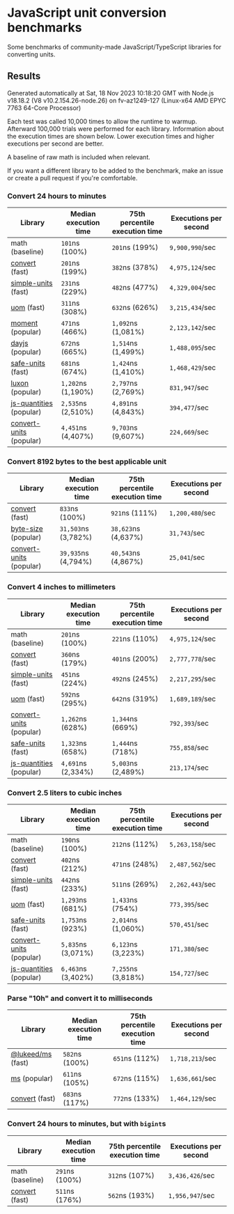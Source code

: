 # JavaScript unit conversion benchmarks

Some benchmarks of community-made JavaScript/TypeScript libraries for converting units.

## Results

<!-- beginblock(results) -->

Generated automatically at Sat, 18 Nov 2023 10:18:20 GMT with Node.js v18.18.2 (V8 v10.2.154.26-node.26) on fv-az1249-127 (Linux-x64 AMD EPYC 7763 64-Core Processor)

Each test was called 10,000 times to allow the runtime to warmup.
Afterward 100,000 trials were performed for each library.
Information about the execution times are shown below.
Lower execution times and higher executions per second are better.

A baseline of raw math is included when relevant.

If you want a different library to be added to the benchmark, make an issue or create a pull request if you're comfortable.

### Convert 24 hours to minutes

| Library                                                            | Median execution time | 75th percentile execution time | Executions per second |
| ------------------------------------------------------------------ | --------------------- | ------------------------------ | --------------------- |
| math (baseline)                                                    | `101`ns (100%)        | `201`ns (199%)                 | `9,900,990`/sec       |
| [convert](https://npmjs.com/package/convert) (fast)                | `201`ns (199%)        | `382`ns (378%)                 | `4,975,124`/sec       |
| [simple-units](https://npmjs.com/package/simple-units) (fast)      | `231`ns (229%)        | `482`ns (477%)                 | `4,329,004`/sec       |
| [uom](https://npmjs.com/package/uom) (fast)                        | `311`ns (308%)        | `632`ns (626%)                 | `3,215,434`/sec       |
| [moment](https://npmjs.com/package/moment) (popular)               | `471`ns (466%)        | `1,092`ns (1,081%)             | `2,123,142`/sec       |
| [dayjs](https://npmjs.com/package/dayjs) (popular)                 | `672`ns (665%)        | `1,514`ns (1,499%)             | `1,488,095`/sec       |
| [safe-units](https://npmjs.com/package/safe-units) (fast)          | `681`ns (674%)        | `1,424`ns (1,410%)             | `1,468,429`/sec       |
| [luxon](https://npmjs.com/package/luxon) (popular)                 | `1,202`ns (1,190%)    | `2,797`ns (2,769%)             | `831,947`/sec         |
| [js-quantities](https://npmjs.com/package/js-quantities) (popular) | `2,535`ns (2,510%)    | `4,891`ns (4,843%)             | `394,477`/sec         |
| [convert-units](https://npmjs.com/package/convert-units) (popular) | `4,451`ns (4,407%)    | `9,703`ns (9,607%)             | `224,669`/sec         |

### Convert 8192 bytes to the best applicable unit

| Library                                                            | Median execution time | 75th percentile execution time | Executions per second |
| ------------------------------------------------------------------ | --------------------- | ------------------------------ | --------------------- |
| [convert](https://npmjs.com/package/convert) (fast)                | `833`ns (100%)        | `921`ns (111%)                 | `1,200,480`/sec       |
| [byte-size](https://npmjs.com/package/byte-size) (popular)         | `31,503`ns (3,782%)   | `38,623`ns (4,637%)            | `31,743`/sec          |
| [convert-units](https://npmjs.com/package/convert-units) (popular) | `39,935`ns (4,794%)   | `40,543`ns (4,867%)            | `25,041`/sec          |

### Convert 4 inches to millimeters

| Library                                                            | Median execution time | 75th percentile execution time | Executions per second |
| ------------------------------------------------------------------ | --------------------- | ------------------------------ | --------------------- |
| math (baseline)                                                    | `201`ns (100%)        | `221`ns (110%)                 | `4,975,124`/sec       |
| [convert](https://npmjs.com/package/convert) (fast)                | `360`ns (179%)        | `401`ns (200%)                 | `2,777,778`/sec       |
| [simple-units](https://npmjs.com/package/simple-units) (fast)      | `451`ns (224%)        | `492`ns (245%)                 | `2,217,295`/sec       |
| [uom](https://npmjs.com/package/uom) (fast)                        | `592`ns (295%)        | `642`ns (319%)                 | `1,689,189`/sec       |
| [convert-units](https://npmjs.com/package/convert-units) (popular) | `1,262`ns (628%)      | `1,344`ns (669%)               | `792,393`/sec         |
| [safe-units](https://npmjs.com/package/safe-units) (fast)          | `1,323`ns (658%)      | `1,444`ns (718%)               | `755,858`/sec         |
| [js-quantities](https://npmjs.com/package/js-quantities) (popular) | `4,691`ns (2,334%)    | `5,003`ns (2,489%)             | `213,174`/sec         |

### Convert 2.5 liters to cubic inches

| Library                                                            | Median execution time | 75th percentile execution time | Executions per second |
| ------------------------------------------------------------------ | --------------------- | ------------------------------ | --------------------- |
| math (baseline)                                                    | `190`ns (100%)        | `212`ns (112%)                 | `5,263,158`/sec       |
| [convert](https://npmjs.com/package/convert) (fast)                | `402`ns (212%)        | `471`ns (248%)                 | `2,487,562`/sec       |
| [simple-units](https://npmjs.com/package/simple-units) (fast)      | `442`ns (233%)        | `511`ns (269%)                 | `2,262,443`/sec       |
| [uom](https://npmjs.com/package/uom) (fast)                        | `1,293`ns (681%)      | `1,433`ns (754%)               | `773,395`/sec         |
| [safe-units](https://npmjs.com/package/safe-units) (fast)          | `1,753`ns (923%)      | `2,014`ns (1,060%)             | `570,451`/sec         |
| [convert-units](https://npmjs.com/package/convert-units) (popular) | `5,835`ns (3,071%)    | `6,123`ns (3,223%)             | `171,380`/sec         |
| [js-quantities](https://npmjs.com/package/js-quantities) (popular) | `6,463`ns (3,402%)    | `7,255`ns (3,818%)             | `154,727`/sec         |

### Parse "10h" and convert it to milliseconds

| Library                                                   | Median execution time | 75th percentile execution time | Executions per second |
| --------------------------------------------------------- | --------------------- | ------------------------------ | --------------------- |
| [@lukeed/ms](https://npmjs.com/package/@lukeed/ms) (fast) | `582`ns (100%)        | `651`ns (112%)                 | `1,718,213`/sec       |
| [ms](https://npmjs.com/package/ms) (popular)              | `611`ns (105%)        | `672`ns (115%)                 | `1,636,661`/sec       |
| [convert](https://npmjs.com/package/convert) (fast)       | `683`ns (117%)        | `772`ns (133%)                 | `1,464,129`/sec       |

### Convert 24 hours to minutes, but with `bigint`s

| Library                                             | Median execution time | 75th percentile execution time | Executions per second |
| --------------------------------------------------- | --------------------- | ------------------------------ | --------------------- |
| math (baseline)                                     | `291`ns (100%)        | `312`ns (107%)                 | `3,436,426`/sec       |
| [convert](https://npmjs.com/package/convert) (fast) | `511`ns (176%)        | `562`ns (193%)                 | `1,956,947`/sec       |

<!-- endblock(results) -->
